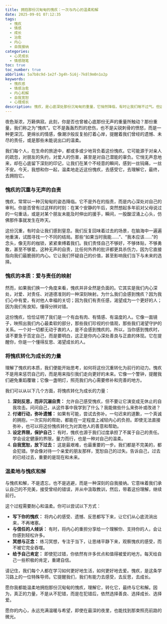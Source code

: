 ```yaml
---
title: 拥抱那份沉甸甸的愧疚：一次与内心的温柔和解
date: 2025-09-01 07:12:35
tags:
  - 愧疚
  - 情感
  - 成长
  - 治愈
  - 内心
  - 自我接纳
categories:
  - 心灵成长
  - 情感随笔
toc: true
toc_number: true
abbrlink: 5a7b8c9d-1e2f-3g4h-5i6j-7k8l9m0n1o2p
keywords:
  - 愧疚感
  - 情感治愈
  - 内心和解
  - 自我宽恕
  - 心理成长
description: 愧疚，是心底深处那份沉甸甸的重量，它悄然降临，有时让我们喘不过气。但这份看似负面的情感，也蕴藏着我们对爱、对责任的深刻理解。本文将带你温柔地探索愧疚的本质，理解它如何成为我们成长的契机，并学会如何与这份情感和解，最终走向内心的平静与自我接纳。
---
```


夜色渐浓，万籁俱寂。此刻，你是否也曾被心底那份无声的重量所触动？那份重量，我们称之为“愧疚”。它不是轰轰烈烈的悲伤，也不是尖锐刺骨的愤怒，而是一种更深沉、更绵长的情感，像潮汐般反复拍打着心岸，提醒着我们曾经的遗憾、未尽的责任，或是那些未能说出口的温柔。

我们每个人，在生命的旅途中，都或多或少地背负着这份愧疚。它可能源于对亲人的疏忽，对朋友的失约，对爱人的伤害，甚至是对自己潜能的辜负。它悄无声息地来，却在心底留下深刻的印记，让我们在某个不经意的瞬间，感到一丝钝痛，一丝不安。今天，我想和你一起，温柔地走近这份愧疚，去感受它，去理解它，最终，去拥抱它。

### 愧疚的沉重与无声的自责

愧疚，常常以一种沉甸甸的姿态降临。它不是外在的指责，而是内心深处对自己的审判。你是否曾有过这样的时刻：在某个安静的午后，突然想起多年前对父母说过的一句重话，或是对某个朋友未能及时伸出的援手，瞬间，一股酸涩涌上心头，仿佛那件事就发生在昨天。

这份沉重，有时会让我们感到窒息。我们反复回味着过去的场景，在脑海中一遍遍地重演，试图寻找一个不同的结局。那些“如果当时我能……”、“我本应该……”的念头，像无形的枷锁，紧紧束缚着我们。我们责怪自己不够好，不够体贴，不够勇敢，甚至不够爱。这种无声的自责，比任何外界的批评都更具杀伤力，因为它直接指向我们最脆弱的内心。它让我们怀疑自己的价值，甚至影响我们当下与未来的选择。

### 愧疚的本质：爱与责任的映射

然而，如果我们换一个角度来看，愧疚并非全然是负面的。它其实是我们内心深处，对爱、对责任、对道德准则的一种深刻映射。为什么我们会感到愧疚？因为我们心中有爱，有对他人幸福的关切；因为我们有责任感，渴望成为一个更好的人；因为我们有良知，懂得分辨对错。

这份愧疚，恰恰证明了我们是一个有血有肉、有情感、有温度的人。它像一面镜子，映照出我们内心最柔软的部分，那些我们珍视的价值观，那些我们渴望守护的关系。一个对一切都无动于衷的人，是不会感到愧疚的。所以，当你感到愧疚时，请不要急于否定自己，而是要明白，这正是你内心深处善良与正直的体现。它在提醒你，你是一个懂得反思、渴望成长的人。

### 将愧疚转化为成长的力量

理解了愧疚的本质，我们便能开始思考，如何将这份沉重转化为前行的动力。愧疚不是用来惩罚自己的，而是用来指引我们走向更好的未来。它像一个警钟，提醒我们避免重蹈覆辙；它像一盏明灯，照亮我们内心需要修补和完善的地方。

我们可以从以下几个方面，将愧疚转化为成长的力量：

1.  **深刻反思，而非沉溺自责：** 允许自己感受愧疚，但不要让它演变成无休止的自我攻击。问问自己，从这件事中我学到了什么？我能做些什么来弥补或改进？
2.  **付诸行动，弥补遗憾：** 如果有可能，尝试去弥补。一句迟来的道歉，一个真诚的拥抱，一次实际的帮助，都能在一定程度上减轻内心的负担。即使无法直接弥补，也可以将这份愧疚转化为对其他人的善意和帮助。
3.  **设定界限，保护自己：** 有时，愧疚也源于我们过度承担了不属于自己的责任。学会设定健康的界限，量力而行，也是一种对自己的温柔。
4.  **自我宽恕，放下过去：** 这是最艰难，也最重要的一步。我们都是不完美的，都会犯错。学会像对待一个亲爱的朋友那样，宽恕自己的过失。告诉自己，过去的已经过去，重要的是现在和未来。

### 温柔地与愧疚和解

与愧疚和解，不是遗忘，也不是逃避，而是一种深刻的自我接纳。它意味着我们承认自己的不完美，接受曾经的错误，并从中汲取教训，然后，带着这份理解，继续前行。

这个过程需要耐心和温柔。你可以尝试以下方式：

*   **写下你的愧疚：** 将内心的感受、遗憾、反思都写下来，让它们从心底流淌出来，不再堵塞。
*   **与信任的人倾诉：** 有时，将内心的重担分享给一个理解你、支持你的人，会让你感到轻松许多。
*   **冥想与正念：** 练习冥想，专注于当下，让思绪平静下来，观察愧疚的感受，而不被它完全吞噬。
*   **给予自己肯定：** 即使犯过错，你依然有许多优点和值得被爱的地方。每天给自己一些积极的肯定，重建自信。

请记住，我们每个人都在学习如何更好地生活，如何更好地去爱。愧疚，是这条学习路上的一位特殊导师。它提醒我们，我们有能力去感受，去反思，去成长。

愿你我都能温柔地拥抱那份沉甸甸的愧疚，理解它，转化它，最终与它和解。因为，真正的力量，不是从不犯错，而是在犯错后，依然选择善良、选择成长、选择爱。

愿你的内心，永远充满温暖与希望，即使在最深的夜里，也能找到那束照亮前路的微光。